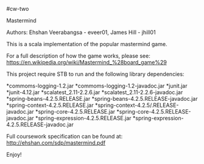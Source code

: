 #cw-two

Mastermind

Authors: Ehshan Veerabangsa - eveer01, James Hill - jhill01

This is a scala implementation of the popular mastermind game. 

For a full description of how the game works, please see: https://en.wikipedia.org/wiki/Mastermind_%28board_game%29

This project require STB to run and the following library dependencies:

*commoms-logging-1.2.jar
*commoms-logging-1.2-javadoc.jar
*junit.jar
*junit-4.12.jar
*scalatest_2.11-2.2.6.jar
*scalatest_2.11-2.2.6-javadoc.jar
*spring-beans-4.2.5.RELEASE.jar
*spring-beans-4.2.5.RELEASE-javadoc.jar
*spring-context-4.2.5.RELEASE.jar
*spring-context-4.2.5/.RELEASE-javadoc.jar
*spring-core-4.2.5.RELEASE.jar
*spring-core-4.2.5.RELEASE-javadoc.jar
*spring-expression-4.2.5.RELEASE.jar
*spring-expression-4.2.5.RELEASE-javadoc.jar

Full coursework specification can be found at: http://ehshan.com/sdp/mastermind.pdf

Enjoy!